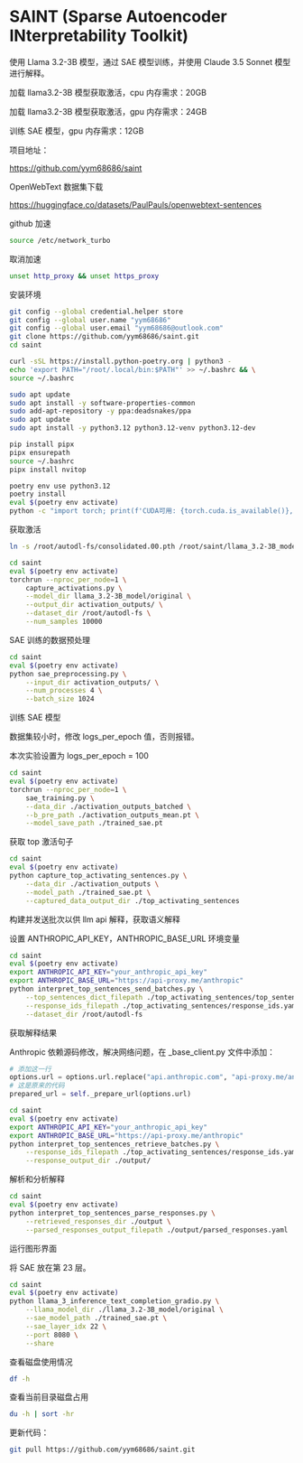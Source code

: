 # SAINT (Sparse Autoencoder INterpretability Toolkit)

使用 Llama 3.2-3B 模型，通过 SAE 模型训练，并使用 Claude 3.5 Sonnet 模型进行解释。

加载 llama3.2-3B 模型获取激活，cpu 内存需求：20GB

加载 llama3.2-3B 模型获取激活，gpu 内存需求：24GB

训练 SAE 模型，gpu 内存需求：12GB

项目地址：

https://github.com/yym68686/saint


OpenWebText 数据集下载

https://huggingface.co/datasets/PaulPauls/openwebtext-sentences

github 加速

```bash
source /etc/network_turbo
```

取消加速

```bash
unset http_proxy && unset https_proxy
```

安装环境

```bash
git config --global credential.helper store
git config --global user.name "yym68686"
git config --global user.email "yym68686@outlook.com"
git clone https://github.com/yym68686/saint.git
cd saint

curl -sSL https://install.python-poetry.org | python3 -
echo 'export PATH="/root/.local/bin:$PATH"' >> ~/.bashrc && \
source ~/.bashrc

sudo apt update
sudo apt install -y software-properties-common
sudo add-apt-repository -y ppa:deadsnakes/ppa
sudo apt update
sudo apt install -y python3.12 python3.12-venv python3.12-dev

pip install pipx
pipx ensurepath
source ~/.bashrc
pipx install nvitop

poetry env use python3.12
poetry install
eval $(poetry env activate)
python -c "import torch; print(f'CUDA可用: {torch.cuda.is_available()}, GPU数量: {torch.cuda.device_count() if torch.cuda.is_available() else 0}')"
```

获取激活

```bash
ln -s /root/autodl-fs/consolidated.00.pth /root/saint/llama_3.2-3B_model/original/consolidated.00.pth

cd saint
eval $(poetry env activate)
torchrun --nproc_per_node=1 \
    capture_activations.py \
    --model_dir llama_3.2-3B_model/original \
    --output_dir activation_outputs/ \
    --dataset_dir /root/autodl-fs \
    --num_samples 10000
```

SAE 训练的数据预处理

```bash
cd saint
eval $(poetry env activate)
python sae_preprocessing.py \
    --input_dir activation_outputs/ \
    --num_processes 4 \
    --batch_size 1024
```

训练 SAE 模型

数据集较小时，修改 logs_per_epoch 值，否则报错。

本次实验设置为 logs_per_epoch = 100

```bash
cd saint
eval $(poetry env activate)
torchrun --nproc_per_node=1 \
    sae_training.py \
    --data_dir ./activation_outputs_batched \
    --b_pre_path ./activation_outputs_mean.pt \
    --model_save_path ./trained_sae.pt
```

获取 top 激活句子

```bash
cd saint
eval $(poetry env activate)
python capture_top_activating_sentences.py \
    --data_dir ./activation_outputs \
    --model_path ./trained_sae.pt \
    --captured_data_output_dir ./top_activating_sentences
```

构建并发送批次以供 llm api 解释，获取语义解释

设置 ANTHROPIC_API_KEY，ANTHROPIC_BASE_URL 环境变量

```bash
cd saint
eval $(poetry env activate)
export ANTHROPIC_API_KEY="your_anthropic_api_key"
export ANTHROPIC_BASE_URL="https://api-proxy.me/anthropic"
python interpret_top_sentences_send_batches.py \
    --top_sentences_dict_filepath ./top_activating_sentences/top_sentences_mean.yaml \
    --response_ids_filepath ./top_activating_sentences/response_ids.yaml \
    --dataset_dir /root/autodl-fs
```

获取解释结果

Anthropic 依赖源码修改，解决网络问题，在 _base_client.py 文件中添加：

```python
# 添加这一行
options.url = options.url.replace("api.anthropic.com", "api-proxy.me/anthropic")
# 这是原来的代码
prepared_url = self._prepare_url(options.url)
```

```bash
cd saint
eval $(poetry env activate)
export ANTHROPIC_API_KEY="your_anthropic_api_key"
export ANTHROPIC_BASE_URL="https://api-proxy.me/anthropic"
python interpret_top_sentences_retrieve_batches.py \
    --response_ids_filepath ./top_activating_sentences/response_ids.yaml \
    --response_output_dir ./output/
```

解析和分析解释

```bash
cd saint
eval $(poetry env activate)
python interpret_top_sentences_parse_responses.py \
    --retrieved_responses_dir ./output \
    --parsed_responses_output_filepath ./output/parsed_responses.yaml
```

运行图形界面

将 SAE 放在第 23 层。

```bash
cd saint
eval $(poetry env activate)
python llama_3_inference_text_completion_gradio.py \
    --llama_model_dir ./llama_3.2-3B_model/original \
    --sae_model_path ./trained_sae.pt \
    --sae_layer_idx 22 \
    --port 8080 \
    --share
```

查看磁盘使用情况

```bash
df -h
```

查看当前目录磁盘占用

```bash
du -h | sort -hr
```

更新代码：

```bash
git pull https://github.com/yym68686/saint.git
```